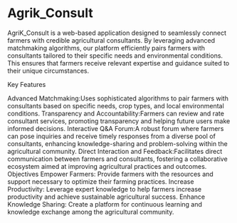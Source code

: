 # Agrik_Consult

AgriK_Consult is a web-based application designed to seamlessly connect farmers with credible agricultural consultants. By leveraging advanced matchmaking algorithms, our platform efficiently pairs farmers with consultants tailored to their specific needs and environmental conditions. This ensures that farmers receive relevant expertise and guidance suited to their unique circumstances.

Key Features

Advanced Matchmaking:Uses sophisticated algorithms to pair farmers with consultants based on specific needs, crop types, and local environmental conditions.
Transparency and Accountability:Farmers can review and rate consultant services, promoting transparency and helping future users make informed decisions.
Interactive Q&A Forum:A robust forum where farmers can pose inquiries and receive timely responses from a diverse pool of consultants, enhancing knowledge-sharing and problem-solving within the agricultural community.
Direct Interaction and Feedback:Facilitates direct communication between farmers and consultants, fostering a collaborative ecosystem aimed at improving agricultural practices and outcomes.
Objectives
Empower Farmers: Provide farmers with the resources and support necessary to optimize their farming practices.
Increase Productivity: Leverage expert knowledge to help farmers increase productivity and achieve sustainable agricultural success.
Enhance Knowledge Sharing: Create a platform for continuous learning and knowledge exchange among the agricultural community.
